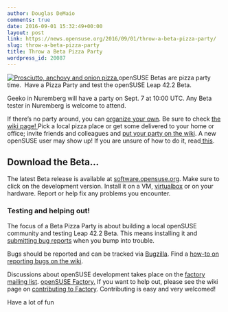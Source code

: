 ```yaml
---
author: Douglas DeMaio
comments: true
date: 2016-09-01 15:32:49+00:00
layout: post
link: https://news.opensuse.org/2016/09/01/throw-a-beta-pizza-party/
slug: throw-a-beta-pizza-party
title: Throw a Beta Pizza Party
wordpress_id: 20087
---
```


[![Prosciutto, anchovy and onion pizza.](//farm1.static.flickr.com/248/459381964_4d7141d15f_m.jpg)](//www.flickr.com/photos/giovannijl-s_photohut/459381964/)openSUSE Betas are pizza party time.  Have a Pizza Party and test the openSUSE Leap 42.2 Beta.

Geeko in Nuremberg will have a party on Sept. 7 at 10:00 UTC. Any Beta tester in Nuremberg is welcome to attend.

If there’s no party around, you can [organize your own](https://en.opensuse.org/openSUSE:BetaPizzaParty#Beta_Pizza_Party). Be sure to check [the wiki page! ](https://en.opensuse.org/openSUSE:BetaPizzaParty#Beta_Pizza_Party)Pick a local pizza place or get some delivered to your home or office; invite friends and colleagues and [put your party on the wiki](https://en.opensuse.org/openSUSE:BetaPizzaParty#Beta_Pizza_Party). A new openSUSE user may show up! If you are unsure of how to do it, read[ this](//en.opensuse.org/openSUSE:Launch_party_HOWTO).


## Download the Beta...


The latest Beta release is available at [software.opensuse.org](https://software.opensuse.org/developer/en?release=developer). Make sure to click on the development version. Install it on a VM, [virtualbox](https://www.virtualbox.org) or on your hardware. Report or help fix any problems you encounter.
<!-- more -->


### Testing and helping out!


The focus of a Beta Pizza Party is about building a local openSUSE community and testing Leap 42.2 Beta. This means installing it and [submitting bug reports](//en.opensuse.org/openSUSE:Submitting_bug_reports) when you bump into trouble.

Bugs should be reported and can be tracked via [Bugzilla](https://bugzilla.opensuse.org/index.cgi). Find a [how-to on reporting bugs on the wiki](//en.opensuse.org/openSUSE:Submitting_bug_reports).

Discussions about openSUSE development takes place on the [factory mailing list](//lists.opensuse.org/opensuse-factory). [openSUSE Factory.](//en.opensuse.org/Portal:Factory) If you want to help out, please see the wiki page on [contributing to Factory](//en.opensuse.org/openSUSE:How_to_contribute_to_Factory). Contributing is easy and very welcomed!

Have a lot of fun
